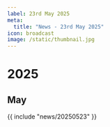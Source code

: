 ```yaml
---
label: 23rd May 2025
meta:
  title: "News - 23rd May 2025"
icon: broadcast
image: /static/thumbnail.jpg
---
```


# 2025
## May

{{ include "news/20250523" }}